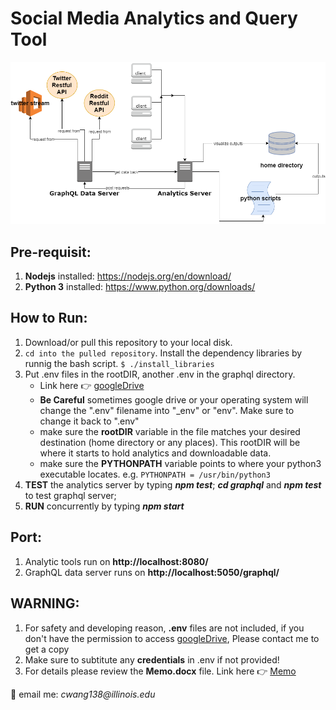 # Social Media Analytics and Query Tool
![Architecture](/docs/architecture.png)

## Pre-requisit:
1. **Nodejs** installed: https://nodejs.org/en/download/
2. **Python 3** installed: https://www.python.org/downloads/ 


## How to Run:
1. Download/or pull this repository to your local disk. 
2. ```cd into the pulled repository```. Install the dependency libraries by runnig the bash script. ```$ ./install_libraries```
3. Put .env files in the rootDIR, another .env in the graphql directory. 
	* Link here :point_right: [googleDrive](https://drive.google.com/drive/folders/0B37hhRXKgRPOZG1MbUdwSEdVNWM)
	* **Be Careful** sometimes google drive or your operating system will change the ".env" filename into "_env" or "env". Make sure to change it back to ".env" 
	* make sure the **rootDIR** variable in the file matches your desired destination (home directory or any places). This rootDIR will be where it starts to hold analytics and downloadable data.
	* make sure the **PYTHONPATH** variable points to where your python3 executable locates. e.g. ```PYTHONPATH = /usr/bin/python3```
4. **TEST** the analytics server by typing **_npm test_**; **_cd graphql_** and **_npm test_** to test graphql server;
5. **RUN** concurrently by typing **_npm start_**

## Port:
1. Analytic tools run on **http://localhost:8080/**
2. GraphQL data server runs on **http://localhost:5050/graphql/**

## WARNING:
1. For safety and developing reason, **.env** files are not included, if you don't have the permission to access [googleDrive](https://drive.google.com/drive/folders/0B37hhRXKgRPOZG1MbUdwSEdVNWM), 
Please contact me to get a copy
2. Make sure to subtitute any **credentials** in .env if not provided!
3. For details please review the **Memo.docx** file. Link here :point_right: [Memo](https://github.com/IllinoisSocialMediaMacroscope/analytics-standalone/tree/master/docs/memo.pdf)

:e-mail: email me: _cwang138@illinois.edu_

